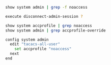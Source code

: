
```bash
show system admin | grep -f noaccess 
```
```bash
execute disconnect-admin-session ?
```
```bash
show system accprofile | grep noaccess 
show system admin | grep accprofile-override
```
```bash
config system admin
  edit "tacacs-all-user"
    set accprofile "noaccess"
  next
end
```